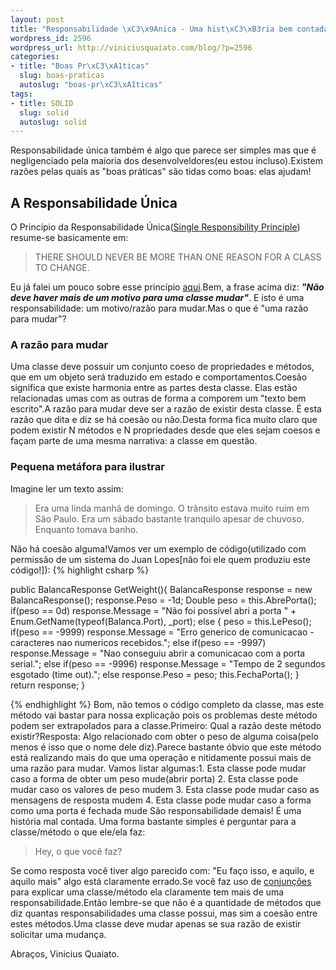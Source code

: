 ```yaml
--- 
layout: post
title: "Responsabilidade \xC3\x9Anica - Uma hist\xC3\xB3ria bem contada"
wordpress_id: 2596
wordpress_url: http://viniciusquaiato.com/blog/?p=2596
categories: 
- title: "Boas Pr\xC3\xA1ticas"
  slug: boas-praticas
  autoslug: "boas-pr\xC3\xA1ticas"
tags: 
- title: SOLID
  slug: solid
  autoslug: solid
---
```

Responsabilidade única também é algo que parece ser simples mas que é negligenciado pela maioria dos desenvolveldores(eu estou incluso).Existem razões pelas quais as "boas práticas" são tidas como boas: elas ajudam!

## A Responsabilidade Única
O Princípio da Responsabilidade Única([Single Responsibility Principle](http://www.objectmentor.com/resources/articles/srp.pdf)) resume-se basicamente em:<blockquote>THERE SHOULD NEVER BE MORE THAN ONE REASON FOR A CLASS TO CHANGE.</blockquote>Eu já falei um pouco sobre esse princípio [aqui](http://viniciusquaiato.com/blog/srp-single-responsibility-principle/).Bem, a frase acima diz: **_"Não deve haver mais de um motivo para uma classe mudar"_**. E isto é uma responsabilidade: um motivo/razão para mudar.Mas o que é "uma razão para mudar"?

### A razão para mudar
Uma classe deve possuir um conjunto coeso de propriedades e métodos, que em um objeto será traduzido em estado e comportamentos.Coesão significa que existe harmonia entre as partes desta classe. Elas estão relacionadas umas com as outras de forma a comporem um "texto bem escrito".A razão para mudar deve ser a razão de existir desta classe. É esta razão que dita e diz se há coesão ou não.Desta forma fica muito claro que podem existir N métodos e N propriedades desde que eles sejam coesos e façam parte de uma mesma narrativa: a classe em questão.

### Pequena metáfora para ilustrar
Imagine ler um texto assim:<blockquote>Era uma linda manhã de domingo. O trânsito estava muito ruim em São Paulo. Era um sábado bastante tranquilo apesar de chuvoso. Enquanto tomava banho.</blockquote>Não há coesão alguma!Vamos ver um exemplo de código(utilizado com permissão de um sistema do Juan Lopes[não foi ele quem produziu este código!]):
{% highlight csharp %}

public BalancaResponse GetWeight(){    BalancaResponse response = new BalancaResponse();
    response.Peso = -1d;
    Double peso = this.AbrePorta();
if(peso == 0d)        response.Message = "Não foi possível abri a porta " + Enum.GetName(typeof(Balanca.Port), _port);
    else    {        peso = this.LePeso();
if(peso == -9999)            response.Message = "Erro generico de comunicacao - caracteres nao numericos recebidos.";
    else
if(peso == -9997)            response.Message = "Nao conseguiu abrir a comunicacao com a porta serial.";
    else
if(peso == -9996)            response.Message = "Tempo de 2 segundos esgotado (time out).";
    else            response.Peso = peso;
    this.FechaPorta();
    }
return response;
    }

{% endhighlight %}
Bom, não temos o código completo da classe, mas este método vai bastar para nossa explicação pois os problemas deste método podem ser extrapolados para a classe.Primeiro: Qual a razão deste método existir?Resposta: Algo relacionado com obter o peso de alguma coisa(pelo menos é isso que o nome dele diz).Parece bastante óbvio que este método está realizando mais do que uma operação e nitidamente possui mais de uma razão para mudar. Vamos listar algumas:1. Esta classe pode mudar caso a forma de obter um peso mude(abrir porta)
2. Esta classe pode mudar caso os valores de peso mudem
3. Esta classe pode mudar caso as mensagens de resposta mudem
4. Esta classe pode mudar caso a forma como uma porta é fechada mude
São responsabilidade demais! É uma história mal contada. Uma forma bastante simples é perguntar para a classe/método o que ele/ela faz:<blockquote>Hey, o que você faz?</blockquote>Se como resposta você tiver algo parecido com: "Eu faço isso, e aquilo, e aquilo mais" algo está claramente errado.Se você faz uso de [conjunções](http://pt.wikipedia.org/wiki/Conjun%C3%A7%C3%A3o) para explicar uma classe/método ela claramente tem mais de uma responsabilidade.Então lembre-se que não é a quantidade de métodos que diz quantas responsabilidades uma classe possui, mas sim a coesão entre estes métodos.Uma classe deve mudar apenas se sua razão de existir solicitar uma mudança.

Abraços,
Vinicius Quaiato.
